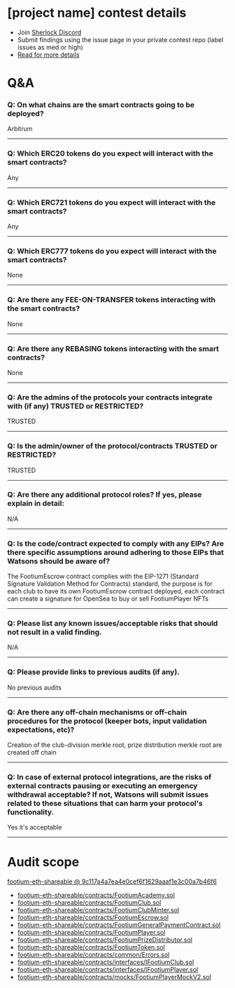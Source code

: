 
# [project name] contest details

- Join [Sherlock Discord](https://discord.gg/MABEWyASkp)
- Submit findings using the issue page in your private contest repo (label issues as med or high)
- [Read for more details](https://docs.sherlock.xyz/audits/watsons)

# Q&A

### Q: On what chains are the smart contracts going to be deployed?
Arbitrum
___

### Q: Which ERC20 tokens do you expect will interact with the smart contracts? 
Any
___

### Q: Which ERC721 tokens do you expect will interact with the smart contracts? 
Any
___

### Q: Which ERC777 tokens do you expect will interact with the smart contracts? 
None
___

### Q: Are there any FEE-ON-TRANSFER tokens interacting with the smart contracts?

None
___

### Q: Are there any REBASING tokens interacting with the smart contracts?

None
___

### Q: Are the admins of the protocols your contracts integrate with (if any) TRUSTED or RESTRICTED?
TRUSTED
___

### Q: Is the admin/owner of the protocol/contracts TRUSTED or RESTRICTED?
TRUSTED
___

### Q: Are there any additional protocol roles? If yes, please explain in detail:
N/A
___

### Q: Is the code/contract expected to comply with any EIPs? Are there specific assumptions around adhering to those EIPs that Watsons should be aware of?
The FootiumEscrow contract complies with the EIP-1271 (Standard Signature Validation Method for Contracts) standard, the purpose is for each club to have its own FootiumEscrow contract deployed, each contract can create a signature for OpenSea to buy or sell FootiumPlayer NFTs
___

### Q: Please list any known issues/acceptable risks that should not result in a valid finding.
N/A
___

### Q: Please provide links to previous audits (if any).
No previous audits
___

### Q: Are there any off-chain mechanisms or off-chain procedures for the protocol (keeper bots, input validation expectations, etc)?
Creation of the club-division merkle root, prize distribution merkle root are created off chain
___

### Q: In case of external protocol integrations, are the risks of external contracts pausing or executing an emergency withdrawal acceptable? If not, Watsons will submit issues related to these situations that can harm your protocol's functionality.
Yes it's acceptable
___



# Audit scope


[footium-eth-shareable @ 9c117a4a7ea4e0cef6f1629aaaf1e3c00a7b46f6](https://github.com/logiclogue/footium-eth-shareable/tree/9c117a4a7ea4e0cef6f1629aaaf1e3c00a7b46f6)
- [footium-eth-shareable/contracts/FootiumAcademy.sol](footium-eth-shareable/contracts/FootiumAcademy.sol)
- [footium-eth-shareable/contracts/FootiumClub.sol](footium-eth-shareable/contracts/FootiumClub.sol)
- [footium-eth-shareable/contracts/FootiumClubMinter.sol](footium-eth-shareable/contracts/FootiumClubMinter.sol)
- [footium-eth-shareable/contracts/FootiumEscrow.sol](footium-eth-shareable/contracts/FootiumEscrow.sol)
- [footium-eth-shareable/contracts/FootiumGeneralPaymentContract.sol](footium-eth-shareable/contracts/FootiumGeneralPaymentContract.sol)
- [footium-eth-shareable/contracts/FootiumPlayer.sol](footium-eth-shareable/contracts/FootiumPlayer.sol)
- [footium-eth-shareable/contracts/FootiumPrizeDistributor.sol](footium-eth-shareable/contracts/FootiumPrizeDistributor.sol)
- [footium-eth-shareable/contracts/FootiumToken.sol](footium-eth-shareable/contracts/FootiumToken.sol)
- [footium-eth-shareable/contracts/common/Errors.sol](footium-eth-shareable/contracts/common/Errors.sol)
- [footium-eth-shareable/contracts/interfaces/IFootiumClub.sol](footium-eth-shareable/contracts/interfaces/IFootiumClub.sol)
- [footium-eth-shareable/contracts/interfaces/IFootiumPlayer.sol](footium-eth-shareable/contracts/interfaces/IFootiumPlayer.sol)
- [footium-eth-shareable/contracts/mocks/FootiumPlayerMockV2.sol](footium-eth-shareable/contracts/mocks/FootiumPlayerMockV2.sol)


